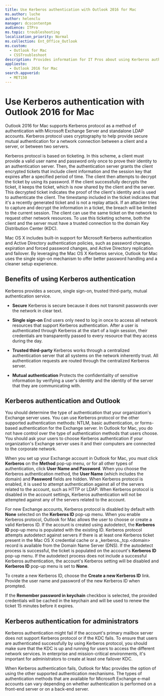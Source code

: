 ```yaml
---
title: Use Kerberos authentication with Outlook 2016 for Mac
ms.author: luche
author: helenclu
manager: dcscontentpm
audience: ITPro
ms.topic: troubleshooting
localization_priority: Normal
ms.collection: Ent_Office_Outlook
ms.custom: 
  - Outlook for Mac
  - CSSTroubleshoot
description: Provides information for IT Pros about using Kerberos authentication with Outlook 2016 for Mac
appliesto: 
  - Outlook 2016 for Mac
search.appverid: 
  - MET150
---
```


# Use Kerberos authentication with Outlook 2016 for Mac

Outlook 2016 for Mac supports Kerberos protocol as a method of authentication with Microsoft Exchange Server and standalone LDAP accounts. Kerberos protocol uses cryptography to help provide secure mutual authentication for a network connection between a client and a server, or between two servers. 
  
Kerberos protocol is based on ticketing. In this scheme, a client must provide a valid user name and password only once to prove their identity to an authentication server. Then, the authentication server grants the client encrypted tickets that include client information and the session key that expires after a specified period of time. The client then attempts to decrypt the ticket by using its password. If the client successfully decrypts the ticket, it keeps the ticket, which is now shared by the client and the server. This decrypted ticket indicates the proof of the client's identity and is used to authenticate the client. The timestamp included in the ticket indicates that it's a recently generated ticket and is not a replay attack. If an attacker tries to capture and decrypt the information in a ticket, the breach will be limited to the current session. The client can use the same ticket on the network to request other network resources. To use this ticketing scheme, both the client and the server must have a trusted connection to the domain Key Distribution Center (KDC). 
  
Mac OS X includes built-in support for Microsoft Kerberos authentication and Active Directory authentication policies, such as password changes, expiration and forced password changes, and Active Directory replication and failover. By leveraging the Mac OS X Kerberos service, Outlook for Mac uses the single sign-on mechanism to offer better password handling and a cleaner setup experience.
  
## Benefits of using Kerberos authentication

Kerberos provides a secure, single sign-on, trusted third-party, mutual authentication service.
  
- **Secure** Kerberos is secure because it does not transmit passwords over the network in clear text. 
    
- **Single sign-on** End users only need to log in once to access all network resources that support Kerberos authentication. After a user is authenticated through Kerberos at the start of a login session, their credentials are transparently passed to every resource that they access during the day. 
    
- **Trusted third-party** Kerberos works through a centralized authentication server that all systems on the network inherently trust. All authentication requests are routed through the centralized Kerberos server. 
    
- **Mutual authentication** Protects the confidentiality of sensitive information by verifying a user's identity and the identity of the server that they are communicating with. 
    
## Kerberos authentication and Outlook

You should determine the type of authentication that your organization's Exchange server uses. You can use Kerberos protocol or the other supported authentication methods: NTLM, basic authentication, or forms-based authentication for the Exchange server. In Outlook for Mac, you do not have control over the type of authentication methods that users choose. You should ask your users to choose Kerberos authentication if your organization's Exchange server uses it and their computers are connected to the corporate network.
  
When you set up your Exchange account in Outlook for Mac, you must click **Kerberos** on the **Method** pop-up menu, or for all other types of authentication, click **User Name and Password**. When you choose the Kerberos authentication method, the **User Name** (which includes the domain) and **Password** fields are hidden. When Kerberos protocol is enabled, it is used to attempt authentication against all of the servers related to the account, such as HTTP or LDAP. When Kerberos protocol is disabled in the account settings, Kerberos authentication will not be attempted against any of the servers related to the account. 
  
For new Exchange accounts, Kerberos protocol is disabled by default with **None** selected on the **Kerberos ID** pop-up menu. When you enable Kerberos protocol, Outlook for Mac allows the user to choose or create a valid Kerberos ID. If the account is created using autodetect, the **Kerberos ID** pop-up menu is populated with the existing ID. Kerberos protocol attempts autodetect against servers if there is at least one Kerberos ticket present in the Mac OS X credential cache or a _kerberos._tcp.\<domain\> record is available from the Domain Name Server (DNS). If the autodetect process is successful, the ticket is populated on the account's **Kerberos ID** pop-up menu. If the autodetect process does not include a successful Kerberos authentication, the account's Kerberos setting will be disabled and **Kerberos ID** pop-up menu is set to **None**.
  
To create a new Kerberos ID, choose the **Create a new Kerberos ID** link. Provide the user name and password of the new Kerberos ID when prompted. 
  
If the **Remember password in keychain** checkbox is selected, the provided credentials will be cached in the keychain and will be used to renew the ticket 15 minutes before it expires.
  
## Kerberos authentication for administrators

Kerberos authentication might fail if the account's primary mailbox server does not support Kerberos protocol or if the KDC fails. To ensure that users are authenticated successfully by using Kerberos protocol, you should make sure that the KDC is up and running for users to access the different network services. In enterprise and mission-critical environments, it's important for administrators to create at least one failover KDC. 
  
When Kerberos authentication fails, Outlook for Mac provides the option of using the other supported authentication mechanisms. The types of authentication methods that are available for Microsoft Exchange e-mail accounts can vary depending on whether authentication is performed on a front-end server or on a back-end server.
